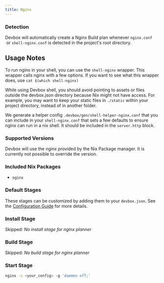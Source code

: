 ```yaml
---
title: Nginx
---
```


### Detection

Devbox will automatically create a Nginx Build plan whenever `nginx.conf`
 or `shell-nginx.conf` is detected in the project's root directory.

## Usage Notes

To run nginx in your shell, you can use the `shell-nginx` wrapper. This wrapper calls nginx with a few options. If you want to see what this wrapper does, use `cat $(which shell-nginx)`

While using Devbox shell, you should avoid pointing to assets or files outside the devbox.json directory because Nix might not have access. For example, you may want to keep your static files in `./static` within your project directory, instead of in another folder.

We generate a helper config `.devbox/gen/shell-helper-nginx.conf` that you can include in your `shell-nginx.conf` that sets a few defaults to ensure nginx can run in a nix shell. It should be included in the `server.http` block.

### Supported Versions

Devbox will use the nginx provided by the Nix Package manager. It is currently not possible to override the version.

### Included Nix Packages

-   `nginx`

### Default Stages

These stages can be customized by adding them to your `devbox.json`. See the [Configuration Guide](../configuration.md) for more details.

### Install Stage

Skipped: _No install stage for nginx planner_

### Build Stage

Skipped: _No build stage for nginx planner_

### Start Stage

```bash
nginx -c <your_config> -g 'daemon off;'
```
